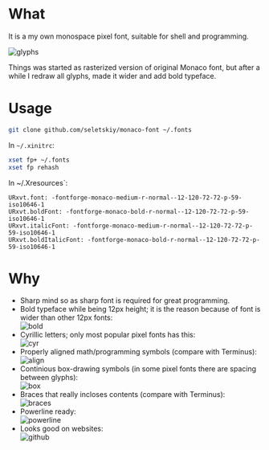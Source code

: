 # What
It is a my own monospace pixel font, suitable for shell and programming.

![glyphs](https://cloud.githubusercontent.com/assets/674812/9831384/f318d5f8-5944-11e5-94e2-855fb63a6ebb.png)

Things was started as rasterized version of original Monaco font, but after a while I redraw all glyphs, made it wider and add bold typeface.

# Usage

```bash
git clone github.com/seletskiy/monaco-font ~/.fonts
```

In `~/.xinitrc`:

```bash
xset fp+ ~/.fonts
xset fp rehash
```

In ~/.Xresources`:

```
URxvt.font: -fontforge-monaco-medium-r-normal--12-120-72-72-p-59-iso10646-1
URxvt.boldFont: -fontforge-monaco-bold-r-normal--12-120-72-72-p-59-iso10646-1
URxvt.italicFont: -fontforge-monaco-medium-r-normal--12-120-72-72-p-59-iso10646-1
URxvt.boldItalicFont: -fontforge-monaco-bold-r-normal--12-120-72-72-p-59-iso10646-1
```

# Why
* Sharp mind so as sharp font is required for great programming.
* Bold typeface while being 12px height; it is the reason because of font is wider than other 12px fonts:  
  ![bold](https://cloud.githubusercontent.com/assets/674812/9831399/91aa1d80-5945-11e5-91d3-091be29e9efd.png)
* Cyrillic letters; only most popular pixel fonts has this:  
  ![cyr](https://cloud.githubusercontent.com/assets/674812/9831400/b109aa88-5945-11e5-9c7f-8a3a74727142.png)
* Properly aligned math/programming symbols (compare with Terminus):  
  ![align](https://cloud.githubusercontent.com/assets/674812/5662333/925ad94e-9759-11e4-970f-8c1946b08194.png)
* Continious box-drawing symbols (in some pixel fonts there are spacing between glyphs):  
  ![box](https://cloud.githubusercontent.com/assets/674812/5662348/b9d412d8-9759-11e4-9818-55ed3ea4711d.png)
* Braces that really incloses contents (compare with Terminus):  
  ![braces](https://cloud.githubusercontent.com/assets/674812/5662594/fe2e2ce0-975c-11e4-8f6e-5d71519058b5.png)
* Powerline ready:  
  ![powerline](https://cloud.githubusercontent.com/assets/674812/5662470/2ccced7c-975b-11e4-997c-8b9a586c5e59.png)
* Looks good on websites:  
  ![github](https://cloud.githubusercontent.com/assets/674812/5662547/5f21c13e-975c-11e4-91f2-b03396656075.png)
